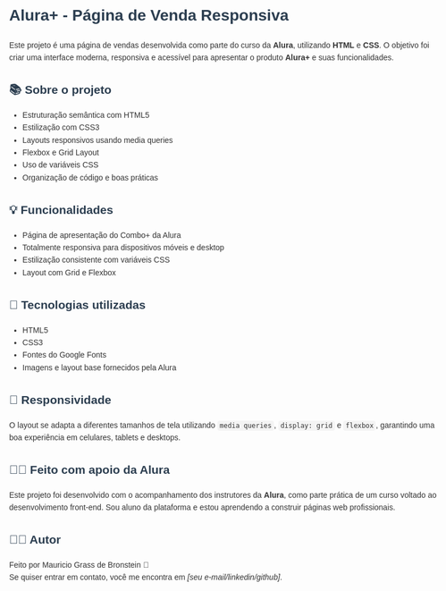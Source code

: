 <!DOCTYPE html>
<html lang="pt-BR">
<head>
  <meta charset="UTF-8">
  <meta name="viewport" content="width=device-width, initial-scale=1.0">
  <title>Alura+ - Página de Venda Responsiva</title>
  <style>
    body {
      font-family: Arial, sans-serif;
      line-height: 1.6;
      margin: 40px;
      max-width: 800px;
      color: #333;
    }
    h1, h2 {
      color: #2c3e50;
    }
    ul {
      margin-bottom: 20px;
    }
    code {
      background: #f4f4f4;
      padding: 2px 4px;
      border-radius: 4px;
    }
  </style>
</head>
<body>

  <h1>Alura+ - Página de Venda Responsiva</h1>

  <p>Este projeto é uma página de vendas desenvolvida como parte do curso da <strong>Alura</strong>, utilizando <strong>HTML</strong> e <strong>CSS</strong>. O objetivo foi criar uma interface moderna, responsiva e acessível para apresentar o produto <strong>Alura+</strong> e suas funcionalidades.</p>

  <h2>📚 Sobre o projeto</h2>
  <ul>
    <li>Estruturação semântica com HTML5</li>
    <li>Estilização com CSS3</li>
    <li>Layouts responsivos usando media queries</li>
    <li>Flexbox e Grid Layout</li>
    <li>Uso de variáveis CSS</li>
    <li>Organização de código e boas práticas</li>
  </ul>

  <h2>💡 Funcionalidades</h2>
  <ul>
    <li>Página de apresentação do Combo+ da Alura</li>
    <li>Totalmente responsiva para dispositivos móveis e desktop</li>
    <li>Estilização consistente com variáveis CSS</li>
    <li>Layout com Grid e Flexbox</li>
  </ul>

  <h2>🧪 Tecnologias utilizadas</h2>
  <ul>
    <li>HTML5</li>
    <li>CSS3</li>
    <li>Fontes do Google Fonts</li>
    <li>Imagens e layout base fornecidos pela Alura</li>
  </ul>

  <h2>📱 Responsividade</h2>
  <p>O layout se adapta a diferentes tamanhos de tela utilizando <code>media queries</code>, <code>display: grid</code> e <code>flexbox</code>, garantindo uma boa experiência em celulares, tablets e desktops.</p>

  <h2>👨‍🏫 Feito com apoio da Alura</h2>
  <p>Este projeto foi desenvolvido com o acompanhamento dos instrutores da <strong>Alura</strong>, como parte prática de um curso voltado ao desenvolvimento front-end. Sou aluno da plataforma e estou aprendendo a construir páginas web profissionais.</p>

  <h2>🧑‍💻 Autor</h2>
  <p>Feito por Mauricio Grass de Bronstein 👋<br>
  Se quiser entrar em contato, você me encontra em <em>[seu e-mail/linkedin/github]</em>.</p>

</body>
</html>
